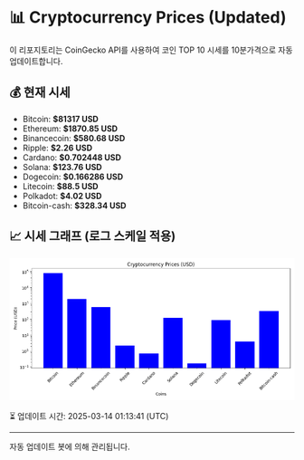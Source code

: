 
# 📊 Cryptocurrency Prices (Updated)

이 리포지토리는 CoinGecko API를 사용하여 코인 TOP 10 시세를 10분가격으로 자동 업데이트합니다.

## 💰 현재 시세
- Bitcoin: **$81317 USD**
- Ethereum: **$1870.85 USD**
- Binancecoin: **$580.68 USD**
- Ripple: **$2.26 USD**
- Cardano: **$0.702448 USD**
- Solana: **$123.76 USD**
- Dogecoin: **$0.166286 USD**
- Litecoin: **$88.5 USD**
- Polkadot: **$4.02 USD**
- Bitcoin-cash: **$328.34 USD**

## 📈 시세 그래프 (로그 스케일 적용)
![Crypto Prices](crypto_prices.png)

⏳ 업데이트 시간: 2025-03-14 01:13:41 (UTC)

---
자동 업데이트 봇에 의해 관리됩니다.
